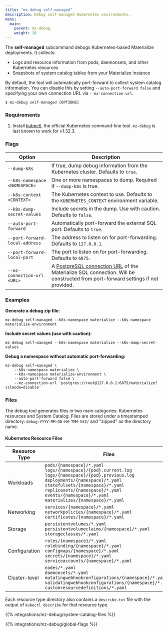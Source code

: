 ```yaml
---
title: "mz-debug self-managed"
description: Debug self-managed Kubernetes environments.
menu:
  main:
    parent: mz-debug
    weight: 10
---
```

The **self-managed** subcommand debugs Kubernetes-based Materialize deployments. It collects:

- Logs and resource information from pods, daemonsets, and other Kubernetes resources
- Snapshots of system catalog tables from your Materialize instance

By default, the tool will automatically port-forward to collect system catalog information. You can disable this by setting `--auto-port-forward false` and specifying your own connection URL via `--mz-connection-url`.


```console
$ mz-debug self-managed [OPTIONS]
```

### Requirements

1. Install [kubectl](https://kubernetes.io/docs/tasks/tools/), the official Kubernetes command-line tool. `mz-debug` is last known to work for v1.32.3.

### Flags

| Option                           | Description                                                                                     |
|----------------------------------|-------------------------------------------------------------------------------------------------|
| `--dump-k8s`                     | If true, dump debug information from the Kubernetes cluster. Defaults to `true`.                |
| `--k8s-namespace <NAMESPACE>`     | One or more namespaces to dump. Required if `--dump-k8s` is true.                             |
| `--k8s-context <CONTEXT>`        | The Kubernetes context to use. Defaults to the `KUBERNETES_CONTEXT` environment variable.       |
| `--k8s-dump-secret-values`       | Include secrets in the dump. Use with caution. Defaults to `false`.                            |
| `--auto-port-forward`            | Automatically port-forward the external SQL port. Defaults to `true`.                           |
| `--port-forward-local-address`   | The address to listen on for port-forwarding. Defaults to `127.0.0.1`.                         |
| `--port-forward-local-port`      | The port to listen on for port-forwarding. Defaults to `6875`.                                 |
| `--mz-connection-url <URL>`      | A [PostgreSQL connection URL](https://www.postgresql.org/docs/14/libpq-connect.html#LIBPQ-CONNSTRING) of the Materialize SQL connection. Will be constructed from port-forward settings if not provided. |


### Examples

**Generate a debug zip file:**
```console
mz-debug self-managed --k8s-namespace materialize --k8s-namespace materialize-environment
```

**Include secret values (use with caution):**
```console
mz-debug self-managed --k8s-namespace materialize --k8s-dump-secret-values
```


**Debug a namespace without automatic port-forwarding:**
```console
mz-debug self-managed \
    --k8s-namespace materialize \
    --k8s-namespace materialize-environment \
    --auto-port-forward false \
    --mz-connection-url 'postgres://root@127.0.0.1:6875/materialize?sslmode=disable'
```



### Files

The debug tool generates files in two main categories: Kubernetes resources and System Catalog. Files are stored under a timestamped directory: `debug-YYYY-MM-DD-HH-TMM-SSZ/` and "zipped" as the directory name.

#### Kubernetes Resource Files

| Resource Type | Files |
|--------------|-------|
| Workloads | `pods/{namespace}/*.yaml`</br>`logs/{namespace}/{pod}.current.log`</br>`logs/{namespace}/{pod}.previous.log` </br> `deployments/{namespace}/*.yaml`</br>`statefulsets/{namespace}/*.yaml`</br>`replicasets/{namespace}/*.yaml`</br>`events/{namespace}/*.yaml`</br>`materializes/{namespace}/*.yaml`|
| Networking | `services/{namespace}/*.yaml`</br> `networkpolicies/{namespace}/*.yaml` </br> `certificates/{namespace}/*.yaml` |
| Storage | `persistentvolumes/*.yaml`</br>`persistentvolumeclaims/{namespace}/*.yaml`</br>`storageclasses/*.yaml` |
| Configuration | `roles/{namespace}/*.yaml`</br>`rolebinding/{namespace}/*.yaml`</br>`configmaps/{namespace}/*.yaml`</br>`secrets/{namespace}/*.yaml`</br>`serviceaccounts/{namespace}/*.yaml`|
| Cluster-level | `nodes/*.yaml`</br>`daemonsets/*.yaml`</br>`mutatingwebhookconfigurations/{namespace}/*.yaml`</br>`validatingwebhookconfigurations/{namespace}/*.yaml` </br>`customresourcedefinitions/*.yaml` |

Each resource type directory also contains a `describe.txt` file with the output of `kubectl describe` for that resource type.

{{% integrations/mz-debug/system-catalog-files %}}

{{% integrations/mz-debug/global-flags %}}
